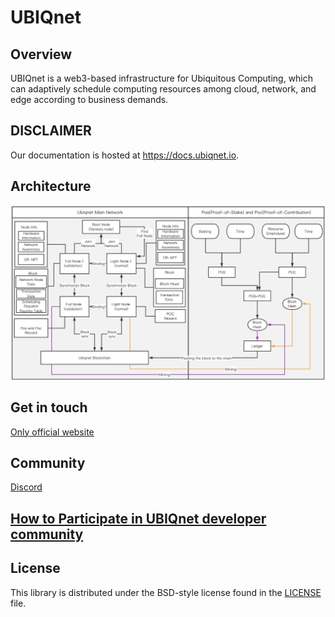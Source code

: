 # UBIQnet

## Overview
UBIQnet is a web3-based infrastructure for Ubiquitous Computing, which can adaptively schedule computing resources among cloud, network, and edge according to business demands.

## DISCLAIMER
Our documentation is hosted at https://docs.ubiqnet.io.

## Architecture
![alt text](https://github.com/ubiqnet/UBIQnet/blob/main/Architecture.jpg?raw=true)

## Get in touch
[Only official website](https://www.ubiqnet.io/)

## Community
[Discord](https://discord.gg/hKhmgPJsjH)

## [How to Participate in UBIQnet developer community](JoinCommunity.md)

## License

This library is distributed under the BSD-style license found in the [LICENSE](LICENSE) file.